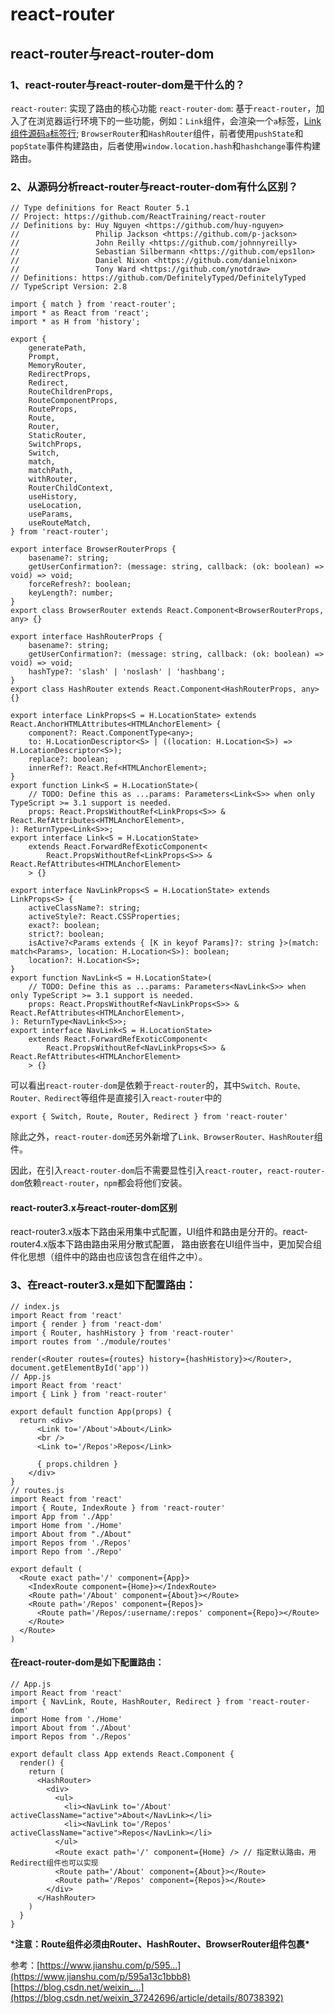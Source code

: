 # react-router

## react-router与react-router-dom

### 1、react-router与react-router-dom是干什么的？

`react-router`: 实现了路由的核心功能
`react-router-dom`: 基于`react-router`，加入了在浏览器运行环境下的一些功能，例如：`Link`组件，会渲染一个`a`标签，[Link组件源码`a`标签行](https://github.com/ReactTraining/react-router/blob/master/packages/react-router-dom/modules/Link.js#L76); `BrowserRouter`和`HashRouter`组件，前者使用`pushState`和`popState`事件构建路由，后者使用`window.location.hash`和`hashchange`事件构建路由。

### 2、从源码分析react-router与react-router-dom有什么区别？

```
// Type definitions for React Router 5.1
// Project: https://github.com/ReactTraining/react-router
// Definitions by: Huy Nguyen <https://github.com/huy-nguyen>
//                 Philip Jackson <https://github.com/p-jackson>
//                 John Reilly <https://github.com/johnnyreilly>
//                 Sebastian Silbermann <https://github.com/eps1lon>
//                 Daniel Nixon <https://github.com/danielnixon>
//                 Tony Ward <https://github.com/ynotdraw>
// Definitions: https://github.com/DefinitelyTyped/DefinitelyTyped
// TypeScript Version: 2.8

import { match } from 'react-router';
import * as React from 'react';
import * as H from 'history';

export {
    generatePath,
    Prompt,
    MemoryRouter,
    RedirectProps,
    Redirect,
    RouteChildrenProps,
    RouteComponentProps,
    RouteProps,
    Route,
    Router,
    StaticRouter,
    SwitchProps,
    Switch,
    match,
    matchPath,
    withRouter,
    RouterChildContext,
    useHistory,
    useLocation,
    useParams,
    useRouteMatch,
} from 'react-router';

export interface BrowserRouterProps {
    basename?: string;
    getUserConfirmation?: (message: string, callback: (ok: boolean) => void) => void;
    forceRefresh?: boolean;
    keyLength?: number;
}
export class BrowserRouter extends React.Component<BrowserRouterProps, any> {}

export interface HashRouterProps {
    basename?: string;
    getUserConfirmation?: (message: string, callback: (ok: boolean) => void) => void;
    hashType?: 'slash' | 'noslash' | 'hashbang';
}
export class HashRouter extends React.Component<HashRouterProps, any> {}

export interface LinkProps<S = H.LocationState> extends React.AnchorHTMLAttributes<HTMLAnchorElement> {
    component?: React.ComponentType<any>;
    to: H.LocationDescriptor<S> | ((location: H.Location<S>) => H.LocationDescriptor<S>);
    replace?: boolean;
    innerRef?: React.Ref<HTMLAnchorElement>;
}
export function Link<S = H.LocationState>(
    // TODO: Define this as ...params: Parameters<Link<S>> when only TypeScript >= 3.1 support is needed.
    props: React.PropsWithoutRef<LinkProps<S>> & React.RefAttributes<HTMLAnchorElement>,
): ReturnType<Link<S>>;
export interface Link<S = H.LocationState>
    extends React.ForwardRefExoticComponent<
        React.PropsWithoutRef<LinkProps<S>> & React.RefAttributes<HTMLAnchorElement>
    > {}

export interface NavLinkProps<S = H.LocationState> extends LinkProps<S> {
    activeClassName?: string;
    activeStyle?: React.CSSProperties;
    exact?: boolean;
    strict?: boolean;
    isActive?<Params extends { [K in keyof Params]?: string }>(match: match<Params>, location: H.Location<S>): boolean;
    location?: H.Location<S>;
}
export function NavLink<S = H.LocationState>(
    // TODO: Define this as ...params: Parameters<NavLink<S>> when only TypeScript >= 3.1 support is needed.
    props: React.PropsWithoutRef<NavLinkProps<S>> & React.RefAttributes<HTMLAnchorElement>,
): ReturnType<NavLink<S>>;
export interface NavLink<S = H.LocationState>
    extends React.ForwardRefExoticComponent<
        React.PropsWithoutRef<NavLinkProps<S>> & React.RefAttributes<HTMLAnchorElement>
    > {}
```

可以看出`react-router-dom`是依赖于`react-router`的，其中`Switch、Route、Router、Redirect`等组件是直接引入`react-router`中的

```
export { Switch, Route, Router, Redirect } from 'react-router'
```

除此之外，`react-router-dom`还另外新增了`Link、BrowserRouter、HashRouter`组件。

因此，在引入`react-router-dom`后不需要显性引入`react-router`，`react-router-dom`依赖`react-router`，`npm`都会将他们安装。

#### react-router3.x与react-router-dom区别

react-router3.x版本下路由采用集中式配置，UI组件和路由是分开的。react-router4.x版本下路由路由采用分散式配置，
路由嵌套在UI组件当中，更加契合组件化思想（组件中的路由也应该包含在组件之中）。

### 3、在react-router3.x是如下配置路由：

```
// index.js
import React from 'react'
import { render } from 'react-dom'
import { Router, hashHistory } from 'react-router'
import routes from './module/routes'

render(<Router routes={routes} history={hashHistory}></Router>, document.getElementById('app'))
// App.js
import React from 'react'
import { Link } from 'react-router'

export default function App(props) {
  return <div>
      <Link to='/About'>About</Link>
      <br />
      <Link to='/Repos'>Repos</Link>

      { props.children }
    </div>
}
// routes.js
import React from 'react'
import { Route, IndexRoute } from 'react-router'
import App from './App'
import Home from './Home'
import About from "./About"
import Repos from './Repos'
import Repo from './Repo'

export default (
  <Route exact path='/' component={App}>
    <IndexRoute component={Home}></IndexRoute>
    <Route path='/About' component={About}></Route>
    <Route path='/Repos' component={Repos}>
      <Route path='/Repos/:username/:repos' component={Repo}></Route>
    </Route>
  </Route>
)
```

#### 在react-router-dom是如下配置路由：

```
// App.js
import React from 'react'
import { NavLink, Route, HashRouter, Redirect } from 'react-router-dom'
import Home from './Home'
import About from './About'
import Repos from './Repos'

export default class App extends React.Component {
  render() {
    return (
      <HashRouter>
        <div>
          <ul>
            <li><NavLink to='/About' activeClassName="active">About</NavLink></li>
            <li><NavLink to='/Repos' activeClassName="active">Repos</NavLink></li>
          </ul>
          <Route exact path='/' component={Home} /> // 指定默认路由，用Redirect组件也可以实现
          <Route path='/About' component={About}></Route>
          <Route path='/Repos' component={Repos}></Route>
        </div>
      </HashRouter>
    )
  }
}
```

***注意：Route组件必须由Router、HashRouter、BrowserRouter组件包裹\***

参考：[https://www.jianshu.com/p/595...](https://www.jianshu.com/p/595a13c1bbb8)
[https://blog.csdn.net/weixin_...](https://blog.csdn.net/weixin_37242696/article/details/80738392)